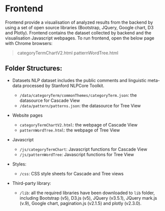 # Frontend
Frontend provide a visualisation of analyzed results from the backend by using a set of open source libraries (Bootstrap, JQuery, Google chart, D3 and Plotly). 
Frontend contains the dataset collected by backend and the visualisation Javascript webpages. To run frontend, open the below page with Chrome browsers:
> categoryTermChartV2.html
> patternWordTree.html

## Folder Structures:
* Datasets 
NLP dataset includes the public comments and linguistic meta-data processed by Stanford NLPCore Toolkit.
  - `/data/categoryTerm/commonThemes/categoryTerm.json`: the datasource for Cascade View
  - `/data/pattern/patterns.json`: the datasource for Tree View
    
* Website pages 
  - `categoryTermChartV2.html`: the webpage of Cascade View
  - `patternWordTree.html`: the webpage of Tree View
    
* Javascript
  - `/js/categoryTermChart`: Javascript functions for Cascade View
  - `/js/patternWordTree`: Javascript functions for Tree View

* Styles:
    - `/css`: CSS style sheets for Cascade and Tree views 

* Third-party library:
   - `/lib`: all the required libraries have been downloaded to `lib` folder, including Bootstrap (v5), D3.js (v5), JQuery (v3.5.1), JQuery mark.js (v.9), Google chart, pagination.js (v2.1.5) and plotly (v2.3.0).   
